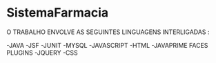 # SistemaFarmacia


O TRABALHO ENVOLVE AS SEGUINTES LINGUAGENS INTERLIGADAS :

-JAVA
-JSF
-JUNIT
-MYSQL
-JAVASCRIPT
-HTML
-JAVAPRIME FACES PLUGINS
-JQUERY
-CSS
